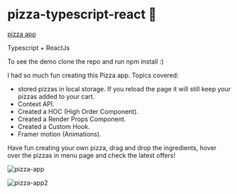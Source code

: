 # pizza-typescript-react 🍕

[pizza app](https://pizza-typescript.web.app/) 

Typescript + ReactJs

To see the demo clone the repo and run npm install :)

I had so much fun creating this Pizza app. 
Topics covered: 
- stored pizzas in local storage. If you reload the page it will still keep your pizzas added to your cart.
- Context API.
- Created a HOC (High Order Component).
-  Created a Render Props Component.
- Created a Custom Hook.
- Framer motion (Animations).

Have fun creating your own pizza, drag and drop the ingredients, hover over the pizzas in menu page and check the latest offers! 




![pizza-app](https://user-images.githubusercontent.com/60779542/112727685-1b603900-8f3d-11eb-80e9-c9131c032308.png)

![pizza-app2](https://user-images.githubusercontent.com/60779542/112727683-1a2f0c00-8f3d-11eb-9113-6e79afdac9d0.png)
